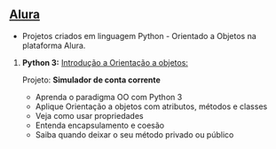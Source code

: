 ## [Alura](https://www.alura.com.br/)

   - Projetos criados em linguagem Python - Orientado a Objetos na plataforma Alura.

1. **Python 3:** [Introdução a Orientação a objetos:](https://cursos.alura.com.br/course/python-3-intro-orientacao-objetos)

    Projeto: **Simulador de conta corrente**
   - Aprenda o paradigma OO com Python 3
   - Aplique Orientação a objetos com atributos, métodos e classes
   - Veja como usar propriedades
   - Entenda encapsulamento e coesão
   - Saiba quando deixar o seu método privado ou público
